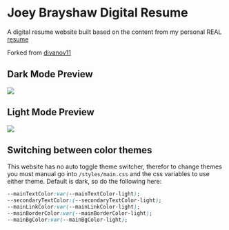 # Joey Brayshaw Digital Resume

A digital resume website built based on the content from my personal REAL [resume](./assets/joey_brayshaw_resume.pdf) 

Forked from [divanov11](https://github.com/divanov11/Digital-Resume)

<!-- View live demo here using github pages: [Live Demo](https://divanov11.github.io/Digital-Resume/) -->

## Dark Mode Preview

<img src="assets\images\dark mode preview.PNG">

## Light Mode Preview

<img src="assets\images\light mode preview.PNG">

## Switching between color themes

This website has no auto toggle theme switcher, therefor to change themes you must manual go into `/styles/main.css` and the css variables to use either theme. Default is dark, so do the following here:

```css
--mainTextColor:var(--mainTextColor-light); 
--secondaryTextColor:(--secondaryTextColor-light);
--mainLinkColor:var(--mainLinkColor-light);
--mainBorderColor:var(--mainBorderColor-light);
--mainBgColor:var(--mainBgColor-light);
```